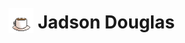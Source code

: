 # <img src="./coffe.gif" width="40" height="40" alt="Café" style="vertical-align: middle; margin-top: -12px;" /> Jadson Douglas

